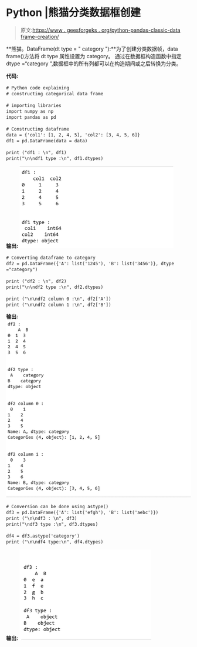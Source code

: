 # Python |熊猫分类数据框创建

> 原文:[https://www . geesforgeks . org/python-pandas-classic-data frame-creation/](https://www.geeksforgeeks.org/python-pandas-categorical-dataframe-creation/)

**熊猫。DataFrame(dt type = " category "):**为了创建分类数据帧，data frame()方法将 dt type 属性设置为 category。
通过在数据框构造函数中指定 dtype =“category ”,数据框中的所有列都可以在构造期间或之后转换为分类。

**代码:**

```
# Python code explaining
# constructing categorical data frame

# importing libraries
import numpy as np
import pandas as pd

# Constructing dataframe 
data = {'col1': [1, 2, 4, 5], 'col2': [3, 4, 5, 6]}
df1 = pd.DataFrame(data = data)

print ("df1 : \n", df1)
print("\n\ndf1 type :\n", df1.dtypes)
```

**输出:**
![](img/78dbf41eea3e51d3ce21daf8a2f2421f.png)

```
# Converting dataframe to category
df2 = pd.DataFrame({'A': list('1245'), 'B': list('3456')}, dtype ="category")

print ("df2 : \n", df2)
print("\n\ndf2 type :\n", df2.dtypes)

print ("\n\ndf2 column 0 :\n", df2['A'])
print ("\n\ndf2 column 1 :\n", df2['B'])
```

**输出:**
![](img/9327c5eb0d4bf814da556d9b2218d5ee.png)

```
# Conversion can be done using astype()
df3 = pd.DataFrame({'A': list('efgh'), 'B': list('aebc')})
print ("\n\ndf3 : \n", df3)
print("\ndf3 type :\n", df3.dtypes)

df4 = df3.astype('category')
print ("\n\ndf4 type:\n", df4.dtypes)
```

**输出:**
![](img/08460a92027f8a76e79925d0420514b8.png)
